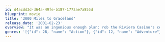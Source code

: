 ```yaml
---
id: d4acdd3d-d64a-49fe-b187-1772ae7a855d
blueprint: movie
title: '3000 Miles to Graceland'
release_date: '2001-02-23'
overview: "It was an ingenious enough plan: rob the Riviera Casino's count room during an Elvis impersonator convention. But Thomas Murphy decided to keep all the money for himself and shot all his partners, including recently-freed ex-con Michael Zane. With $3.2 million at stake, the Marshals Service closing in, Michael must track down Murphy."
genres: '[{"id": 28, "name": "Action"}, {"id": 12, "name": "Adventure"}, {"id": 35, "name": "Comedy"}, {"id": 53, "name": "Thriller"}, {"id": 80, "name": "Crime"}]'
---
```


